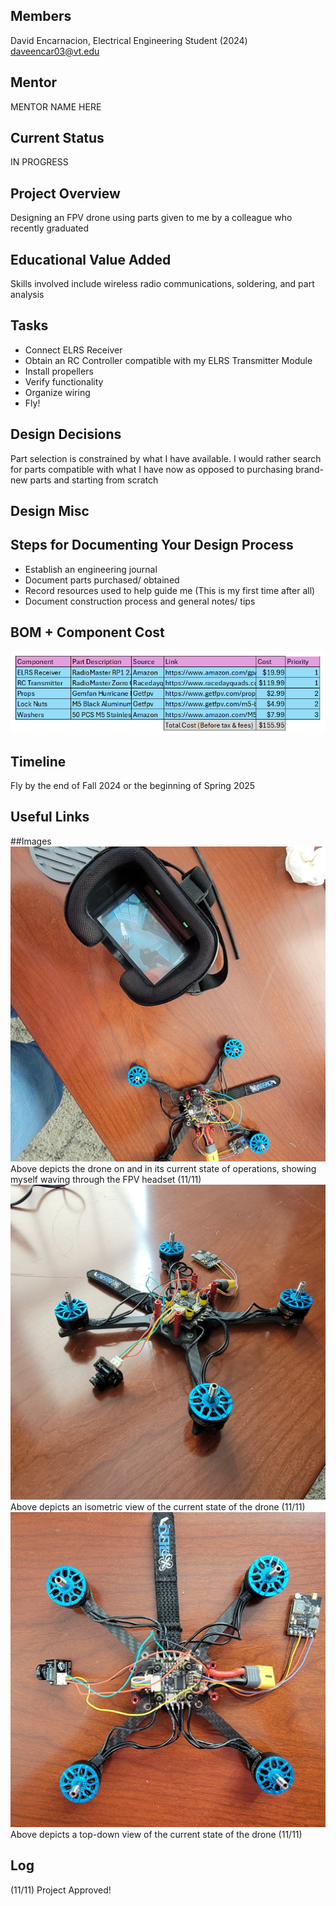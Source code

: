 ## Members
David Encarnacion, Electrical Engineering Student (2024)
daveencar03@vt.edu

## Mentor
MENTOR NAME HERE

## Current Status
IN PROGRESS

## Project Overview

Designing an FPV drone using parts given to me by a colleague who recently graduated

## Educational Value Added

Skills involved include wireless radio communications, soldering, and part analysis

## Tasks

- Connect ELRS Receiver
- Obtain an RC Controller compatible with my ELRS Transmitter Module
- Install propellers
- Verify functionality
- Organize wiring
- Fly!

## Design Decisions

Part selection is constrained by what I have available. I would rather search for parts compatible with what I have now as opposed to purchasing brand-new parts and starting from scratch

## Design Misc

<!-- Your Text Here. You may work with your mentor on this later when they are assigned -->

## Steps for Documenting Your Design Process

- Establish an engineering journal
- Document parts purchased/ obtained
- Record resources used to help guide me (This is my first time after all)
- Document construction process and general notes/ tips

## BOM + Component Cost

![](BoM.png)

## Timeline

Fly by the end of Fall 2024 or the beginning of Spring 2025

## Useful Links

##Images
![](hero.png)
Above depicts the drone on and in its current state of operations, showing myself waving through the FPV headset (11/11)
![](FPV_isometric.jpg)
Above depicts an isometric view of the current state of the drone (11/11)
![](FPV_top_down.jpg)
Above depicts a top-down view of the current state of the drone (11/11)

## Log

(11/11) Project Approved!
